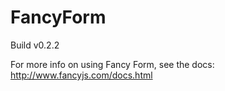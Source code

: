 # FancyForm

Build v0.2.2   

For more info on using Fancy Form, see the docs: http://www.fancyjs.com/docs.html
